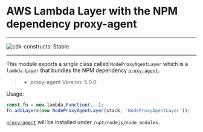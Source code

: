 # AWS Lambda Layer with the NPM dependency proxy-agent
<!--BEGIN STABILITY BANNER-->

---

![cdk-constructs: Stable](https://img.shields.io/badge/cdk--constructs-stable-success.svg?style=for-the-badge)

---

<!--END STABILITY BANNER-->

This module exports a single class called `NodeProxyAgentLayer` which is a `lambda.Layer` that bundles the NPM dependency [`proxy-agent`](https://www.npmjs.com/package/proxy-agent).

> - proxy-agent Version: 5.0.0

Usage:

```ts
const fn = new lambda.Function(...);
fn.addLayers(new NodeProxyAgentLayer(stack, 'NodeProxyAgentLayer'));
```

[`proxy-agent`](https://www.npmjs.com/package/proxy-agent) will be installed under `/opt/nodejs/node_modules`.
